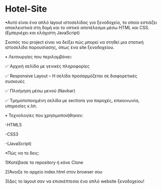 # Hotel-Site

•Αυτό είναι ένα απλό layout ιστοσελίδας για ξενοδοχείο, το οποίο εστιάζει αποκλειστικά στη δομή και το οπτικό αποτέλεσμα μέσω HTML και CSS.(Εμπεριέχει και ελάχιστη JavaScript)

Σκοπός του project είναι να δείξει πώς μπορεί να στηθεί μια στατική ιστοσελίδα παρουσίασης, όπως ένα site ξενοδοχείου.

• Λειτουργίες που περιλαμβάνει:

✅ Αρχική σελίδα με γενικές πληροφορίες

✅ Responsive Layout – Η σελίδα προσαρμόζεται σε διαφορετικές συσκευές

✅ Πλοήγηση μέσω μενού (Navbar)

✅ Τμηματοποιημένη σελίδα με sections για παροχές, επικοινωνία, υπηρεσίες κ.λπ.

• Τεχνολογίες που χρησιμοποιήθηκαν:

-HTML5

-CSS3

-(JavaScript)

•Πώς να το δεις:

1)Κατέβασε το repository ή κάνε Clone

2)Άνοιξε το αρχείο index.html στον browser σου

3)Δες το layout σαν να επισκέπτεσαι ένα απλό website ξενοδοχείου!
